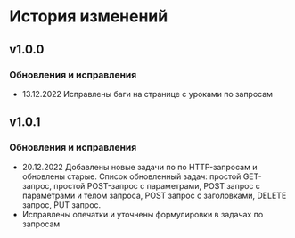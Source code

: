 # История изменений

## v1.0.0

### Обновления и исправления
- 13.12.2022 Исправлены баги на странице с уроками по запросам

## v1.0.1

### Обновления и исправления
- 20.12.2022 Добавлены новые задачи по по HTTP-запросам и обновлены старые.
Список обновленный задач: простой GET-запрос, простой POST-запрос с параметрами, POST запрос с параметрами и телом запроса, POST запрос с заголовками, DELETE запрос,  PUT запрос.
- Исправлены опечатки и уточнены формулировки в задачах по запросам




